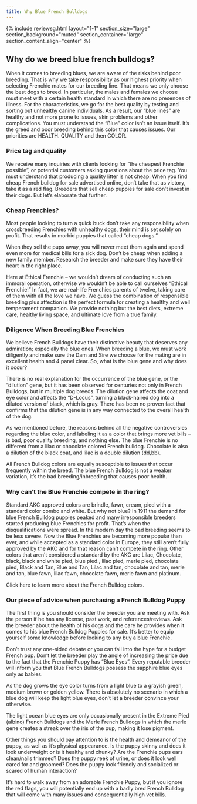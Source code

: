 ```yaml
---
title: Why Blue French Bulldogs
---
```


{% include reviewsg.html 
   layout="1-1"
  section_size="large"
  section_background="muted"
  section_container="large"
  section_content_align="center"
%}

## Why do we breed blue french bulldogs?

When it comes to breeding blues, we are aware of the risks behind poor breeding. That is why we take responsibility as our highest priority when selecting Frenchie mates for our breeding line. That means we only choose the best dogs to breed. 
In particular, the males and females we choose must meet with a certain health standard in which there are no presences of illness. For the characteristics, we go for the best quality by testing and sorting out unhealthy canine individuals.
As a result, our “blue lines” are healthy and not more prone to issues, skin problems and other complications. You must understand the “Blue” color isn’t an issue itself. It’s the greed and poor breeding behind this color that causes issues.
Our priorities are HEALTH. QUALITY and then COLOR.

### Price tag and quality
We receive many inquiries with clients looking for “the cheapest Frenchie possible”, or potential customers asking questions about the price tag. 
You must understand that producing a quality litter is not cheap. When you find cheap French bulldog for sale advertised online, don’t take that as victory, take it as a red flag. Breeders that sell cheap puppies for sale don’t invest in their dogs. But let’s elaborate that further.

### Cheap Frenchies?
Most people looking to turn a quick buck don’t take any responsibility when crossbreeding Frenchies with unhealthy dogs, their mind is set solely on profit. That results in morbid puppies that called “cheap dogs.” 

When they sell the pups away, you will never meet them again and spend even more for medical bills for a sick dog. Don’t be cheap when adding a new family member. Research the breeder and make sure they have their heart in the right place.

Here at Ethical Frenchie – we wouldn’t dream of conducting such an immoral operation, otherwise we wouldn’t be able to call ourselves “Ethical Frenchie!” In fact, we are real-life Frenchies parents of twelve, taking care of them with all the love we have. We guess the combination of responsible breeding plus affection is the perfect formula for creating a healthy and well temperament companion.  We provide nothing but the best diets, extreme care, healthy living space, and ultimate love from a true family.

### Diligence When Breeding Blue Frenchies

We believe French Bulldogs have their distinctive beauty that deserves any admiration; especially the blue ones. When breeding a blue, we must work diligently and make sure the Dam and Sire we choose for the mating are in excellent health and 4 panel clear. 
So, what is the blue gene and why does it occur? 

There is no real explanation for the occurrence of the blue gene, or the “dilution” gene, but it has been observed for centuries not only in French Bulldogs, but in multiple dog breeds.
The dilution gene affects the coat and eye color and affects the “D-Locus”, turning a black-haired dog into a diluted version of black, which is gray. There has been no proven fact that confirms that the dilution gene is in any way connected to the overall health of the dog. 

As we mentioned before, the reasons behind all the negative controversies regarding the blue color, and labeling it as a color that brings more vet bills – is bad, poor quality breeding, and nothing else. The blue Frenchie is no different from a lilac or chocolate colored French bulldog. Chocolate is also a dilution of the black coat, and lilac is a double dilution (dd,bb).

All French Bulldog colors are equally susceptible to issues that occur frequently within the breed.  The blue French Bulldog is not a weaker variation, it’s the bad breeding/inbreeding that causes poor health. 

### Why can’t the Blue Frenchie compete in the ring? 
Standard AKC approved colors are brindle, fawn, cream, pied with a standard color combo and white. But why not blue?
In 1911 the demand for blue French Bulldog puppies peaked and many irresponsible breeders started producing blue Frenchies for profit. That’s when the disqualifications were spread. In the modern day the bad breeding seems to be less severe.
Now the Blue Frenchies are becoming more popular than ever, and while accepted as a standard color in Europe, they still aren’t fully approved by the AKC and for that reason can’t compete in the ring. 
Other colors that aren’t considered a standard by the AKC are Lilac, Chocolate, black, black and white pied, blue pied., lilac pied, merle pied, chocolate pied, Black and Tan, Blue and Tan, Lilac and tan, chocolate and tan, merle and tan, blue fawn, lilac fawn, chocolate fawn, merle fawn and platinum. 

Click here to learn more about the French Bulldog colors.


### Our piece of advice when purchasing a French Bulldog Puppy
The first thing is you should consider the breeder you are meeting with. Ask the person if he has any license, past work, and references/reviews.
Ask the breeder about the health of his dogs and the care he provides when it comes to his blue French Bulldog Puppies for sale. It’s better to equip yourself some knowledge before looking to any buy a blue Frenchie. 

Don’t trust any one-sided debate or you can fall into the hype for a budget French pup. Don’t let the breeder play the angle of increasing the price due to the fact that the Frenchie Puppy has “Blue Eyes”. Every reputable breeder will inform you that Blue French Bulldogs possess the sapphire blue eyes only as babies. 

As the dog grows the eye color turns from a light blue to a grayish green, medium brown or golden yellow. There is absolutely no scenario in which a blue dog will keep the light blue eyes, don’t let a breeder convince your otherwise. 

The light ocean blue eyes are only occasionally present in the Extreme Pied (albino) French Bulldogs and the Merle French Bulldogs in which the merle gene creates a streak over the iris of the pup, making it lose pigment. 

Other things you should pay attention to is the health and demeanor of the puppy, as well as it’s physical appearance. Is the puppy skinny and does it look underweight or is it healthy and chunky? Are the Frenchie pups ears clean/nails trimmed? Does the puppy reek of urine, or does it look well cared for and groomed? Does the puppy look friendly and socialized or scared of human interaction? 

It’s hard to walk away from an adorable Frenchie Puppy, but if you ignore the red flags, you will potentially end up with a badly bred French Bulldog that will come with many issues and consequentially high vet bills. 
